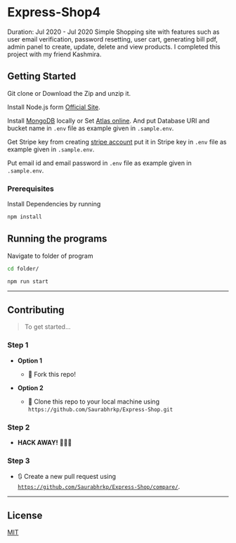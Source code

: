 # Express-Shop4

Duration: Jul 2020 - Jul 2020
Simple Shopping site with features such as user email verification, password resetting, user cart, generating bill pdf, admin panel to create, update, delete and view products. I completed this project with my friend Kashmira.

## Getting Started

Git clone or Download the Zip and unzip it.

Install Node.js form [Official Site](https://nodejs.org/en/download/).

Install [MongoDB](https://www.mongodb.com/) locally or Set [Atlas online](https://www.mongodb.com/cloud/atlas/signup). And put Database URI and bucket name in `.env` file as example given in `.sample.env`.

Get Stripe key from creating [stripe account](https://stripe.com/docs/api) put it in Stripe key in `.env` file as example given in `.sample.env`.

Put email id and email password in `.env` file as example given in `.sample.env`.

### Prerequisites

Install Dependencies by running

```bash
npm install
```

## Running the programs

Navigate to folder of program

```bash
cd folder/

npm run start
```
---

## Contributing

> To get started...

### Step 1

- **Option 1**
    - 🍴 Fork this repo!

- **Option 2**
    - 👯 Clone this repo to your local machine using `https://github.com/Saurabhrkp/Express-Shop.git`

### Step 2

- **HACK AWAY!** 🔨🔨🔨

### Step 3

- 🔃 Create a new pull request using <a href="https://github.com/Saurabhrkp/Express-Shop/compare/" target="_blank">`https://github.com/Saurabhrkp/Express-Shop/compare/`</a>.

---

## License
[MIT](https://choosealicense.com/licenses/mit/)
